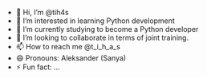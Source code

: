 - 👋 Hi, I’m @tih4s
- 👀 I’m interested in learning Python development
- 🌱 I’m currently studying to become a Python developer
- 💞️ I’m looking to collaborate in terms of joint training. 
- 📫 How to reach me @t_i_h_a_s
- 😄 Pronouns: Aleksander (Sanya)
- ⚡ Fun fact: ...

<!---
tih4s/tih4s is a ✨ special ✨ repository because its `README.md` (this file) appears on your GitHub profile.
You can click the Preview link to take a look at your changes.
--->
